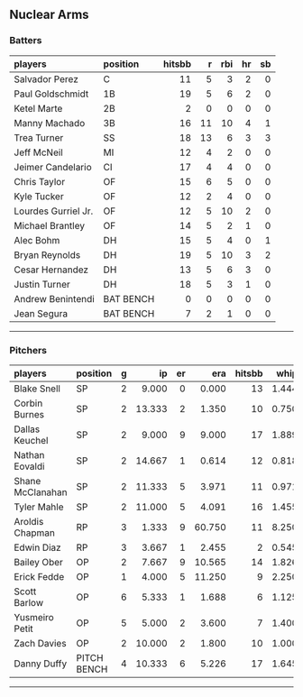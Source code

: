 ## Nuclear Arms

### Batters

 
|players             |position  | hitsbb|  r| rbi| hr| sb| 
|:-------------------|:---------|------:|--:|---:|--:|--:| 
|Salvador Perez      |C         |     11|  5|   3|  2|  0| 
|Paul Goldschmidt    |1B        |     19|  5|   6|  2|  0| 
|Ketel Marte         |2B        |      2|  0|   0|  0|  0| 
|Manny Machado       |3B        |     16| 11|  10|  4|  1| 
|Trea Turner         |SS        |     18| 13|   6|  3|  3| 
|Jeff McNeil         |MI        |     12|  4|   2|  0|  0| 
|Jeimer Candelario   |CI        |     17|  4|   4|  0|  0| 
|Chris Taylor        |OF        |     15|  6|   5|  0|  0| 
|Kyle Tucker         |OF        |     12|  2|   4|  0|  0| 
|Lourdes Gurriel Jr. |OF        |     12|  5|  10|  2|  0| 
|Michael Brantley    |OF        |     14|  5|   2|  1|  0| 
|Alec Bohm           |DH        |     15|  5|   4|  0|  1| 
|Bryan Reynolds      |DH        |     19|  5|  10|  3|  2| 
|Cesar Hernandez     |DH        |     13|  5|   6|  3|  0| 
|Justin Turner       |DH        |     18|  5|   3|  1|  0| 
|Andrew Benintendi   |BAT BENCH |      0|  0|   0|  0|  0| 
|Jean Segura         |BAT BENCH |      7|  2|   1|  0|  0| 


* * *

### Pitchers

 
|players          |position    |  g|     ip| er|    era| hitsbb|  whip| so|  w| sv| 
|:----------------|:-----------|--:|------:|--:|------:|------:|-----:|--:|--:|--:| 
|Blake Snell      |SP          |  2|  9.000|  0|  0.000|     13| 1.444|  8|  1|  0| 
|Corbin Burnes    |SP          |  2| 13.333|  2|  1.350|     10| 0.750| 12|  1|  0| 
|Dallas Keuchel   |SP          |  2|  9.000|  9|  9.000|     17| 1.889|  6|  0|  0| 
|Nathan Eovaldi   |SP          |  2| 14.667|  1|  0.614|     12| 0.818| 12|  2|  0| 
|Shane McClanahan |SP          |  2| 11.333|  5|  3.971|     11| 0.971| 12|  1|  0| 
|Tyler Mahle      |SP          |  2| 11.000|  5|  4.091|     16| 1.455| 14|  0|  0| 
|Aroldis Chapman  |RP          |  3|  1.333|  9| 60.750|     11| 8.250|  2|  1|  0| 
|Edwin Diaz       |RP          |  3|  3.667|  1|  2.455|      2| 0.545|  3|  1|  2| 
|Bailey Ober      |OP          |  2|  7.667|  9| 10.565|     14| 1.826|  5|  0|  0| 
|Erick Fedde      |OP          |  1|  4.000|  5| 11.250|      9| 2.250|  1|  0|  0| 
|Scott Barlow     |OP          |  6|  5.333|  1|  1.688|      6| 1.125|  9|  0|  2| 
|Yusmeiro Petit   |OP          |  5|  5.000|  2|  3.600|      7| 1.400|  2|  0|  0| 
|Zach Davies      |OP          |  2| 10.000|  2|  1.800|     10| 1.000| 10|  1|  0| 
|Danny Duffy      |PITCH BENCH |  4| 10.333|  6|  5.226|     17| 1.645|  9|  0|  0| 


* * *


